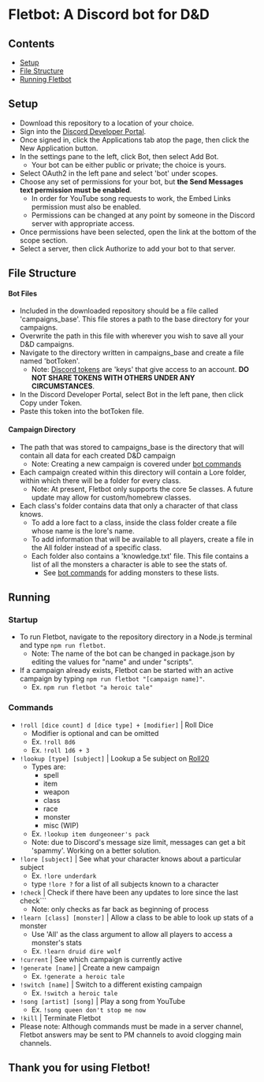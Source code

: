 # Fletbot: A Discord bot for D&amp;D
## Contents
* [Setup](#setup)
* [File Structure](#file-structure)
* [Running Fletbot](#running)

## Setup
- Download this repository to a location of your choice.
- Sign into the [Discord Developer Portal](https://discordapp.com/developers).
- Once signed in, click the Applications tab atop the page, then click the New Application button.
- In the settings pane to the left, click Bot, then select Add Bot.
  - Your bot can be either public or private; the choice is yours.
- Select OAuth2 in the left pane and select 'bot' under scopes.
- Choose any set of permissions for your bot, but **the Send Messages text permission must be enabled**.
  - In order for YouTube song requests to work, the Embed Links permission must also be enabled.
  - Permissions can be changed at any point by someone in the Discord server with appropriate access.
- Once permissions have been selected, open the link at the bottom of the scope section.
- Select a server, then click Authorize to add your bot to that server.

## File Structure
#### Bot Files
- Included in the downloaded repository should be a file called 'campaigns_base'. This file stores a path to the base directory for your campaigns.
- Overwrite the path in this file with wherever you wish to save all your D&amp;D campaigns.
- Navigate to the directory written in campaigns_base and create a file named 'botToken'.
  - Note: [Discord tokens](https://discordhelp.net/discord-token) are 'keys' that give access to an account. **DO NOT SHARE TOKENS WITH OTHERS UNDER ANY CIRCUMSTANCES**.
- In the Discord Developer Portal, select Bot in the left pane, then click Copy under Token.
- Paste this token into the botToken file.
#### Campaign Directory
- The path that was stored to campaigns_base is the directory that will contain all data for each created D&amp;D campaign
  - Note: Creating a new campaign is covered under [bot commands](#commands)
- Each campaign created within this directory will contain a Lore folder, within which there will be a folder for every class.
  - Note: At present, Fletbot only supports the core 5e classes. A future update may allow for custom/homebrew classes.
- Each class's folder contains data that only a character of that class knows.
  - To add a lore fact to a class, inside the class folder create a file whose name is the lore's name.
  - To add information that will be available to all players, create a file in the All folder instead of a specific class.
  - Each folder also contains a 'knowledge.txt' file. This file contains a list of all the monsters a character is able to see the stats of.
    - See [bot commands](#commands) for adding monsters to these lists.

## Running
### Startup
- To run Fletbot, navigate to the repository directory in a Node.js terminal and type ```npm run fletbot```.
  - Note: The name of the bot can be changed in package.json by editing the values for "name" and under "scripts".
- If a campaign already exists, Fletbot can be started with an active campaign by typing ```npm run fletbot "[campaign name]"```.
  - Ex. ```npm run fletbot "a heroic tale"```
### Commands
- ```!roll [dice count] d [dice type] + [modifier]``` | Roll Dice
  - Modifier is optional and can be omitted
  - Ex. ```!roll 8d6```
  - Ex. ```!roll 1d6 + 3```
- ```!lookup [type] [subject]``` | Lookup a 5e subject on [Roll20](https://roll20.net)
  - Types are:
    - spell
    - item
    - weapon
    - class
    - race
    - monster
    - misc (WIP)
  - Ex. ```!lookup item dungeoneer's pack```
  - Note: due to Discord's message size limit, messages can get a bit 'spammy'. Working on a better solution.
- ```!lore [subject]``` | See what your character knows about a particular subject
  - Ex. ```!lore underdark```
  - type ```!lore ?``` for a list of all subjects known to a character
- ```!check``` | Check if there have been any updates to lore since the last check```
  - Note: only checks as far back as beginning of process
- ```!learn [class] [monster]``` | Allow a class to be able to look up stats of a monster
  - Use 'All' as the class argument to allow all players to access a monster's stats
  - Ex. ```!learn druid dire wolf```
- ```!current``` | See which campaign is currently active
- ```!generate [name]``` | Create a new campaign
  - Ex. ```!generate a heroic tale```
- ```!switch [name]``` | Switch to a different existing campaign
  - Ex. ```!switch a heroic tale```
- ```!song [artist] [song]``` | Play a song from YouTube
  - Ex. ```!song queen don't stop me now```
- ```!kill``` | Terminate Fletbot
- Please note: Although commands must be made in a server channel, Fletbot answers may be sent to PM channels to avoid clogging main channels.

## Thank you for using Fletbot!
